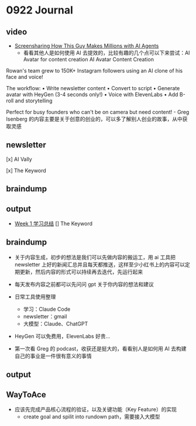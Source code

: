 # 0922 Journal

## video

- [Screensharing How This Guy Makes Millions with AI Agents](https://www.youtube.com/watch?v=4aOeju76me4&t=672s)
  - 看看其他人是如何使用 AI 去提效的，比较有趣的几个点可以下来尝试：AI Avatar for content creation
    AI Avatar Content Creation

Rowan's team grew to 150K+ Instagram followers using an AI clone of his face and voice!

The workflow:
• Write newsletter content
• Convert to script
• Generate avatar with HeyGen (3-4 seconds only!)
• Voice with ElevenLabs
• Add B-roll and storytelling

Perfect for busy founders who can't be on camera but need content! - Greg Isenberg 的内容主要是关于创意的创业的，可以多了解别人创业的故事，从中获取灵感

## newsletter

[x] AI Vally

[x] The Keyword

## braindump

## output

- [Week 1 学习总结](https://www.xiaohongshu.com/explore/68d09201000000001300a628?xsec_token=YBNu-FL_Vde-GriMBLmBBAX-LA5KFYxRT5lyHSOtE_CP0%3D&xsec_source=pc_creatormng)
  [] The Keyword

## braindump

- 关于内容生成，初步的想法是我们可以先做内容的搬运工，用 ai 工具把 newsletter 上好的新闻汇总并且每天都推送，这样至少小红书上的内容可以定期更新，然后内容的形式可以持续再去迭代，先运行起来
- 每天发布内容之前都可以先问问 gpt 关于你内容的想法和建议

- 日常工具使用整理

  - 学习：Claude Code
  - newsletter：gmail
  - 大模型：Claude、ChatGPT

- HeyGen 可以免费用，ElevenLabs 好贵...

- 第一次看 Greg 的 podcast，收获还是挺大的，看看别人是如何用 AI 去构建自己的事业是一件很有意义的事情

## output

## WayToAce

- 应该先完成产品核心流程的验证，以及关键功能（Key Feature）的实现
  - create goal and spilit into rundown path，需要接入大模型
